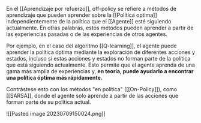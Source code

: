 En el [[Aprendizaje por refuerzo]], off-policy se refiere a métodos de aprendizaje que pueden aprender sobre la [[Política optima]] independientemente de la política que el [[Agente]] esté siguiendo actualmente. En otras palabras, estos métodos pueden aprender a partir de las experiencias pasadas o de las experiencias de otros agentes.

Por ejemplo, en el caso del algoritmo [[Q-learning]], el agente puede aprender la política óptima mediante la exploración de diferentes acciones y estados, incluso si estas acciones y estados no forman parte de la política que está siguiendo actualmente. Esto permite que el agente aprenda de una gama más amplia de experiencias y, **en teoría, puede ayudarlo a encontrar una política óptima más rápidamente.**

Contrástese esto con los métodos "en política" ([[On-Policy]]), como [[SARSA]], donde el agente solo aprende a partir de las acciones que forman parte de su política actual.


![[Pasted image 20230709150024.png]]